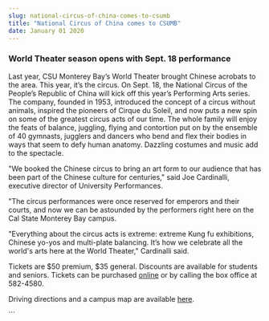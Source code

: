 ```yaml
---
slug: national-circus-of-china-comes-to-csumb
title: "National Circus of China comes to CSUMB"
date: January 01 2020
---
```


 
<h3>World Theater season opens with Sept. 18 performance</h3>
<p>
  Last year, CSU Monterey Bay’s World Theater brought Chinese acrobats to the
  area. This year, it’s the circus. On Sept. 18, the National Circus of the
  People’s Republic of China will kick off this year’s Performing Arts series.
  The company, founded in 1953, introduced the concept of a circus without
  animals, inspired the pioneers of Cirque du Soleil, and now puts a new spin on
  some of the greatest circus acts of our time. The whole family will enjoy the
  feats of balance, juggling, flying and contortion put on by the ensemble of 40
  gymnasts, jugglers and dancers who bend and flex their bodies in ways that
  seem to defy human anatomy. Dazzling costumes and music add to the spectacle.
</p>
<p>
  "We booked the Chinese circus to bring an art form to our audience that has
  been part of the Chinese culture for centuries," said Joe Cardinalli,
  executive director of University Performances.
</p>
<p>
  "The circus performances were once reserved for emperors and their courts, and
  now we can be astounded by the performers right here on the Cal State Monterey
  Bay campus.
</p>
<p>
  "Everything about the circus acts is extreme: extreme Kung fu exhibitions,
  Chinese yo-yos and multi-plate balancing. It’s how we celebrate all the
  world's arts here at the World Theater," Cardinalli said.
</p>
<p>
  Tickets are $50 premium, $35 general. Discounts are available for students and
  seniors. Tickets can be purchased
  <a href="https://csumb.edu/worldtheater">online</a> or by calling the box
  office at 582-4580.
</p>
<p>
  Driving directions and a campus map are available
  <a href="https://csumb.edu/map">here</a>.
</p>
```
